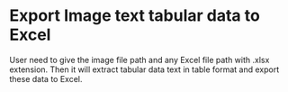 # Export Image text tabular data to Excel

User need to give the image file path and any Excel file path with .xlsx extension.
Then it will extract tabular data text in table format and export these data to Excel. 
